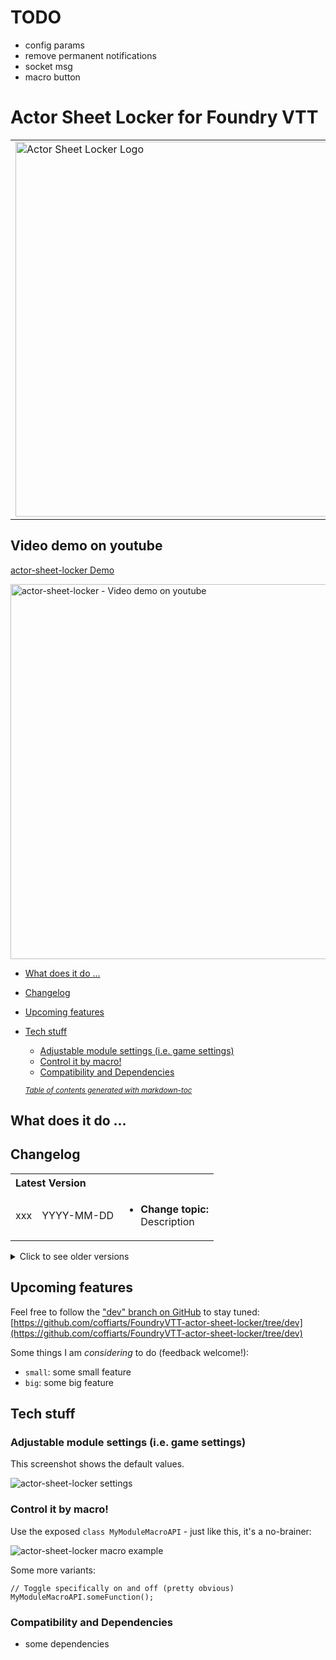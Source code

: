 # TODO
- config params
- remove permanent notifications
- socket msg
- macro button

# Actor Sheet Locker for Foundry VTT
<table style="border:0">
  <tr>
    <td><img src="src/actor-sheet-locker/artwork/actor-sheet-locker-logo.png" width="600" alt="Actor Sheet Locker Logo"/></td>
    <td><span style="color:#da6502"></span><br/>
        <br/>
        <i><strong>"Here goes ...<br/>
            ... some fancy ...<br/>
            ... slogan"</strong></i>
    </td>
  </tr>
</table>

## Video demo on youtube
[actor-sheet-locker Demo](https://youtu.be/actor-sheet-locker)

[<img src="src/actor-sheet-locker/artwork/actor-sheet-locker-video-thumb.png" alt="actor-sheet-locker - Video demo on youtube" width="600"/>](https://youtu.be/actor-sheet-locker)

- [What does it do ...](#what-does-it-do-)
- [Changelog](#changelog)
- [Upcoming features](#upcoming-features)
- [Tech stuff](#tech-stuff)
  * [Adjustable module settings (i.e. game settings)](#adjustable-module-settings--ie-game-settings-)
  * [Control it by macro!](#control-it-by-macro-)
  * [Compatibility and Dependencies](#compatibility-and-dependencies)

  <small><i><a href='http://ecotrust-canada.github.io/markdown-toc/'>Table of contents generated with markdown-toc</a></i></small>

## What does it do ...


## Changelog
<table style="border:0">
    <tr>
        <th colspan="3" style="text-align: left">Latest Version</th>
    </tr>
    <tr>
        <td>xxx</td>
        <td>YYYY-MM-DD</td>
        <td>
            <ul>
                <li><b>Change topic:</b><br/>
                    Description</li>
            </ul>
        </td>
    </tr>
</table>

<details><summary>Click to see older versions</summary>
<table>
    <tr>
        <th>Release</th>
        <th>Date</th>
        <th>Changes</th>
    </tr>
    <tr>
        <td>xyz</td>
        <td>YYYY-MM-DD</td>
        <td>Description</td>
    </tr>
</table>
</details>

## Upcoming features
Feel free to follow the ["dev" branch on GitHub](https://github.com/coffiarts/FoundryVTT-actor-sheet-locker/tree/dev) to stay tuned: [https://github.com/coffiarts/FoundryVTT-actor-sheet-locker/tree/dev](https://github.com/coffiarts/FoundryVTT-actor-sheet-locker/tree/dev)

Some things I am *considering* to do (feedback welcome!):

- `small`: some small feature
- `big`: some big feature

## Tech stuff
### Adjustable module settings (i.e. game settings)
This screenshot shows the default values.

<img src="src/actor-sheet-locker/artwork/actor-sheet-locker-settings.png" alt="actor-sheet-locker settings"/>

### Control it by macro!
Use the exposed `class MyModuleMacroAPI` - just like this, it's a no-brainer:

<img src="src/actor-sheet-locker/artwork/actor-sheet-locker-toggle-macro.png" alt="actor-sheet-locker macro example"/>

Some more variants:

    // Toggle specifically on and off (pretty obvious)
    MyModuleMacroAPI.someFunction();

### Compatibility and Dependencies
- some dependencies

